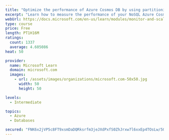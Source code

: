 ```yaml
---
title: "Optimize the performance of Azure Cosmos DB by using partitioning and indexing strategies"
excerpt: "Learn how to measure the performance of your NoSQL Azure Cosmos DB database, by monitoring, partitioning, and indexing"
webUrl: https://docs.microsoft.com/en-us/learn/modules/monitor-and-scale-cosmos-db/
type: course
price: Free
length: PT1H16M
ratings:
  count: 1337
  average: 4.605086
heat: 50

provider:
  name: Microsoft Learn
  domain: microsoft.com
  images:
    - url: /assets/images/organizations/microsoft.com-50x50.jpg
      width: 50
      height: 50

levels:
  - Intermediate

topics:
  - Azure
  - Databases

secured: "FNK6x2jVP5c8FT9xsmDaDQRksrfm3jeJXdPxfS0ZhJrxw7l6xxEp4TOsLw/5QQ/U7hdFpnAtwuAqy7v2cisqBLk0bSJWV9KtE11FGU8zxA1HUKgN7lxpqT53UBOyOEQB897fs5k18eTJwxz8hnoeeqBBNv7Cd71XULQdexVFMFacLzyv9RZA7yofg1VmDcNH5uI2bRT0almoPQWO5ruVzSYhQ5clE/Q7TAV0vLKgWdsiFwEMoq4aPC02XPNS2lATOr8hBGE/+qBwu5WoPvCmUCFovXG/sO1jflX0GMcUO7hHDPRe+28SMKDKUZarn8wWW4s8JfroU9UF/cXGL2Bf0ZFS8b5HjpsKnmQaVKcEO6xMrWKS4Pjee97UgOrIgnPdA+8HBbyKMLH+5d9QfeHvt0XJGt3tI/BiSB65pm2I18Y=;NC0imIHBEIivBwEh+9ctYw=="
---
```


